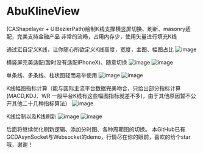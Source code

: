 # AbuKlineView
(CAShapelayer + UIBezierPath)绘制K线支撑横竖屏切换、刷新、masonry适配，完美支持金融产品
非常的流畅，占用内存少，使用矢量进行填充K线

通过宏自定义K线，让你随心所欲定义K线高度，宽度，主图、幅图占比
![image](https://github.com/AbuIOSDeveloper/KLine/blob/master/自定义K线.png)

横竖屏完美适配(暂时没有适配iPhoneX)、随意切换
![image](https://github.com/AbuIOSDeveloper/KLine/blob/master/横竖屏切换，masonry适配.png)
![image](https://github.com/AbuIOSDeveloper/KLine/blob/master/横屏图.png)

单条线、多条线、柱状图轻而易举使用
![image](https://github.com/AbuIOSDeveloper/KLine/blob/master/贝塞尔曲线.png)
![image](https://github.com/AbuIOSDeveloper/KLine/blob/master/K线柱状图.png)


K线幅图指标计算（能与国际主流平台数据完美吻合，只给出部分指标计算(MACD,KDJ、WR 一般平台K线有这些幅图指标就差不多)，由于其他原因暂不公开其他二十几种指标算法）
![image](https://github.com/AbuIOSDeveloper/KLine/blob/master/计算K线幅图指标.png)


K线绘制以及K线刷新
![image](https://github.com/AbuIOSDeveloper/KLine/blob/master/开启刷新代码.png)
![image](https://github.com/AbuIOSDeveloper/KLine/blob/master/绘制刷新K线.png)

后面将继续优化刷新逻辑、添加分时图、各种周期图的切换。
本GitHub已有GCDAsynSocket与Websocket的demo，行情尽在你的眼前，喜欢的给个star哦，谢谢！



